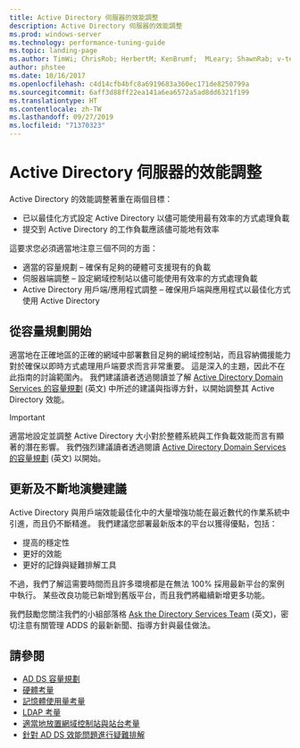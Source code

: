 ```yaml
---
title: Active Directory 伺服器的效能調整
description: Active Directory 伺服器的效能調整
ms.prod: windows-server
ms.technology: performance-tuning-guide
ms.topic: landing-page
ms.author: TimWi; ChrisRob; HerbertM; KenBrumf;  MLeary; ShawnRab; v-tea
author: phstee
ms.date: 10/16/2017
ms.openlocfilehash: c4d14cfb4bfc8a6919683a360ec171de8250799a
ms.sourcegitcommit: 6aff3d88ff22ea141a6ea6572a5ad8dd6321f199
ms.translationtype: HT
ms.contentlocale: zh-TW
ms.lasthandoff: 09/27/2019
ms.locfileid: "71370323"
---
```

# <a name="performance-tuning-active-directory-servers"></a>Active Directory 伺服器的效能調整

Active Directory 的效能調整著重在兩個目標：
- 已以最佳化方式設定 Active Directory 以儘可能使用最有效率的方式處理負載
- 提交到 Active Directory 的工作負載應該儘可能地有效率

這要求您必須適當地注意三個不同的方面：
- 適當的容量規劃 – 確保有足夠的硬體可支援現有的負載
- 伺服器端調整 – 設定網域控制站以儘可能使用有效率的方式處理負載
- Active Directory 用戶端/應用程式調整 – 確保用戶端與應用程式以最佳化方式使用 Active Directory

## <a name="start-with-capacity-planning"></a>從容量規劃開始

適當地在正確地區的正確的網域中部署數目足夠的網域控制站，而且容納備援能力對於確保以即時方式處理用戶端要求而言非常重要。 這是深入的主題，因此不在此指南的討論範圍內。 我們建議讀者透過閱讀並了解 [Active Directory Domain Services 的容量規劃](capacity-planning-for-active-directory-domain-services.md) (英文) 中所述的建議與指導方針，以開始調整其 Active Directory 效能。

>[!Important]
> 適當地設定並調整 Active Directory 大小對於整體系統與工作負載效能而言有顯著的潛在影響。 我們強烈建議讀者透過閱讀 [Active Directory Domain Services 的容量規劃](capacity-planning-for-active-directory-domain-services.md) (英文) 以開始。

## <a name="updates-and-evolving-recommendations"></a>更新及不斷地演變建議

Active Directory 與用戶端效能最佳化中的大量增強功能在最近數代的作業系統中引進，而且仍不斷精進。 我們建議您部署最新版本的平台以獲得優點，包括：

- 提高的穩定性
- 更好的效能
- 更好的記錄與疑難排解工具

不過，我們了解這需要時間而且許多環境都是在無法 100% 採用最新平台的案例中執行。 某些改良功能已新增到舊版平台，而且我們將繼續新增更多功能。

我們鼓勵您關注我們的小組部落格 [Ask the Directory Services Team](https://techcommunity.microsoft.com/t5/Ask-the-Directory-Services-Team/bg-p/AskDS) (英文)，密切注意有關管理 ADDS 的最新新聞、指導方針與最佳做法。

## <a name="see-also"></a>請參閱

- [AD DS 容量規劃](capacity-planning-for-active-directory-domain-services.md)
- [硬體考量](hardware-considerations.md)
- [記憶體使用量考量](memory-usage-considerations.md)
- [LDAP 考量](ldap-considerations.md)
- [適當地放置網域控制站與站台考量](site-definition-considerations.md)
- [針對 AD DS 效能問題進行疑難排解](troubleshoot.md)  
  
